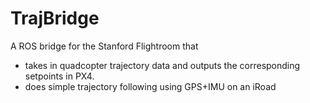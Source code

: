 # TrajBridge
A ROS bridge for the Stanford Flightroom that
- takes in quadcopter trajectory data and outputs the corresponding setpoints in PX4. 
- does simple trajectory following using GPS+IMU on an iRoad
